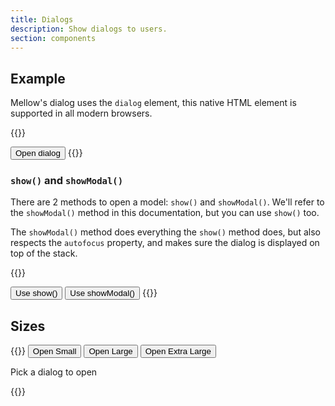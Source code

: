```yaml
---
title: Dialogs
description: Show dialogs to users.
section: components
---
```


## Example
Mellow's dialog uses the `dialog` element, this native HTML element is supported in all modern browsers.

{{<example>}}
<dialog class="dialog" id="exampleDialog">
  <form method="dialog" class="dialog-header">
    <h3 class="h5">This is a dialog</h3>
    <button value="cancel" class="btn-close"><i class="vi vi-xmark"></i></button>
  </form>
  <div class="dialog-body">
    <p>Hello world!</p>
    <p>This dialog can be closed with the <kb>esc</kb> button.</p>
  </div>
  <form method="dialog" class="dialog-footer">
    <button value="cancel" class="btn btn-danger"><i class="vi vi-xmark"></i> Close</button>
  </form>
</dialog>
<button class="btn btn-default" onclick="window.exampleDialog.showModal();">Open dialog</button>
{{</example>}}

### `show()` and `showModal()`
There are 2 methods to open a model: `show()` and `showModal()`. We'll refer to the `showModal()` method in this documentation, but you can use `show()` too.

The `showModal()` method does everything the `show()` method does, but also respects the `autofocus` property, and makes sure the dialog is displayed on top of the stack.

{{<example>}}
<dialog class="dialog" id="showDialog">
  <form method="dialog" class="dialog-header">
    <h3 class="h5">This is a dialog</h3>
    <button value="cancel" class="btn-close"><i class="vi vi-xmark"></i></button>
  </form>
  <div class="dialog-body">
    <p>Hello world!</p>
    <p>This dialog can be closed with the <kb>esc</kb> button.</p>
  </div>
</dialog>
<button class="btn btn-default" onclick="window.showDialog.showModal();">Use show()</button>
<button class="btn btn-default" onclick="window.showDialog.showModal();">Use showModal()</button>
{{</example>}}

## Sizes
{{<example>}}
<button class="btn btn-default" onclick="window.smallDialog.showModal();">Open Small</button>
<button class="btn btn-default" onclick="window.largeDialog.showModal();">Open Large</button>
<button class="btn btn-default" onclick="window.extraLargeDialog.showModal();">Open Extra Large</button>

<dialog class="dialog dialog-sm" id="smallDialog">
  <form method="dialog" class="dialog-header">
    <h3 class="h5">This is a dialog</h3>
    <button value="cancel" class="btn-close"><i class="vi vi-xmark"></i></button>
  </form>
  <div class="dialog-body">
    <p>Tiny dialog says "hi".</p>
  </div>
</dialog>

<dialog class="dialog dialog-lg" id="largeDialog">
  <form method="dialog" class="dialog-header">
    <h3 class="h5">This is a dialog</h3>
    <button value="cancel" class="btn-close"><i class="vi vi-xmark"></i></button>
  </form>
  <div class="dialog-body">
    <p>This is big.</p>
  </div>
</dialog>

<dialog class="dialog dialog-xl" id="extraLargeDialog">
  <form method="dialog" class="dialog-header">
    <h3 class="h5">This is a dialog</h3>
    <button value="cancel" class="btn-close"><i class="vi vi-xmark"></i></button>
  </form>
  <div class="dialog-body">
    <p>There is so much space in here! (echo)</p>
  </div>
</dialog>

<p class="mt-3">Pick a dialog to open</p>
{{</example>}}
